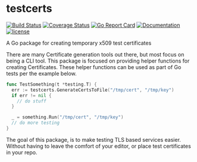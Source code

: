 # testcerts

[![Build Status](https://travis-ci.org/madflojo/testcerts.svg?branch=master)](https://travis-ci.org/madflojo/testcerts) [![Coverage Status](https://coveralls.io/repos/github/madflojo/testcerts/badge.svg?branch=master)](https://coveralls.io/github/madflojo/testcerts?branch=master) [![Go Report Card](https://goreportcard.com/badge/github.com/madflojo/testcerts)](https://goreportcard.com/report/github.com/madflojo/testcerts) [![Documentation](https://godoc.org/github.com/madflojo/testcerts?status.svg)](http://godoc.org/github.com/madflojo/testcerts)
[![license](https://img.shields.io/github/license/madflojo/testcerts.svg?maxAge=2592000)](https://github.com/madflojo/testcerts/LICENSE)

A Go package for creating temporary x509 test certificates

There are many Certificate generation tools out there, but most focus on being a CLI tool. This package is focused on providing helper functions for creating Certificates. These helper functions can be used as part of Go tests per the example below.

```go
func TestSomething(t *testing.T) {
  err := testcerts.GenerateCertsToFile("/tmp/cert", "/tmp/key")
  if err != nil {
    // do stuff
  }

  _ = something.Run("/tmp/cert", "/tmp/key")
  // do more testing
}
```

The goal of this package, is to make testing TLS based services easier. Without having to leave the comfort of your editor, or place test certificates in your repo.
